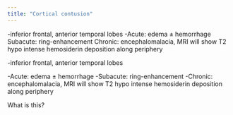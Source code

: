 ```yaml
---
title: "Cortical contusion"
---
```

-inferior frontal, anterior temporal lobes
-Acute: edema &#177; hemorrhage
Subacute: ring-enhancement
Chronic: encephalomalacia, MRI will show T2 hypo intense hemosiderin deposition along periphery

-inferior frontal, anterior temporal lobes

-Acute: edema &#177; hemorrhage
-Subacute: ring-enhancement
-Chronic: encephalomalacia, MRI will show T2 hypo intense hemosiderin deposition along periphery

What is this?

